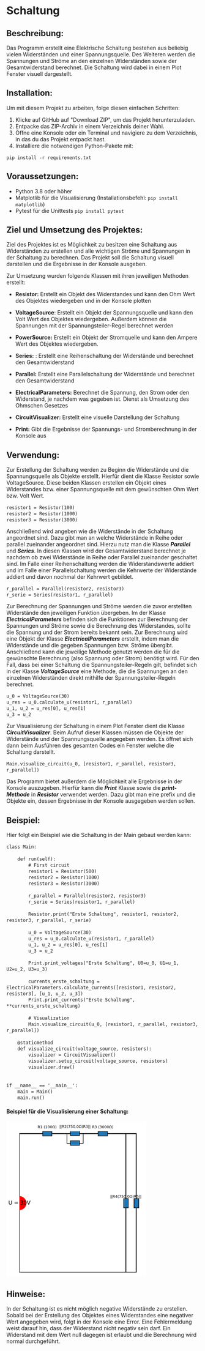 # Schaltung


## Beschreibung:

Das Programm erstellt eine Elektrische Schaltung bestehen aus beliebig vielen Widerständen und einer Spannungsquelle. Des Weiteren werden die Spannungen und Ströme an den einzelnen Widerständen sowie der Gesamtwiderstand berechnet. Die Schaltung wird dabei in einem Plot Fenster visuell dargestellt. 



## Installation:

Um mit diesem Projekt zu arbeiten, folge diesen einfachen Schritten:

1. Klicke auf GitHub auf "Download ZIP", um das Projekt herunterzuladen.
2. Entpacke das ZIP-Archiv in einem Verzeichnis deiner Wahl.
3. Öffne eine Konsole oder ein Terminal und navigiere zu dem Verzeichnis, in das du das Projekt entpackt hast.
4. Installiere die notwendigen Python-Pakete mit:

```
pip install -r requirements.txt
```

## Voraussetzungen:

- Python 3.8 oder höher
- Matplotlib für die Visualisierung (Installationsbefehl: `pip install matplotlib`)
- Pytest für die Unittests `pip install pytest`

## Ziel und Umsetzung des Projektes:

Ziel des Projektes ist es Möglichkeit zu besitzen eine Schaltung aus Widerständen zu erstellen und alle wichtigen Ströme und Spannungen in der Schaltung zu berechnen. Das Projekt soll die Schaltung visuell darstellen und die Ergebnisse in der Konsole ausgeben.

Zur Umsetzung wurden folgende Klassen mit ihren jeweiligen Methoden erstellt:

 - **Resistor:** Erstellt ein Objekt des Widerstandes und kann den Ohm Wert des Objektes wiedergeben und in der Konsole plotten
 
 - **VoltageSource**:  Erstellt ein Objekt der Spannungsquelle und kann den Volt Wert des Objektes wiedergeben. Außerdem können die Spannungen mit der Spannungsteiler-Regel berechnet werden
 
 - **PowerSource:** Erstellt ein Objekt der Stromquelle und kann den Ampere Wert des Objektes wiedergeben.
 
 - **Series:** : Erstellt eine Reihenschaltung der Widerstände und berechnet den Gesamtwiderstand
 - **Parallel:**  Erstellt eine Parallelschaltung der Widerstände und berechnet den Gesamtwiderstand
 
 - **ElectricalParameters:** Berechnet die Spannung, den Strom oder den Widerstand, je nachdem was gegeben ist. Dienst als Umsetzung des Ohmschen Gesetzes 
 
 - **CircuitVisualizer:** Erstellt eine visuelle Darstellung der Schaltung
 
 - **Print:** Gibt die Ergebnisse der Spannungs- und Stromberechnung in der Konsole aus



## Verwendung:

Zur Erstellung der Schaltung werden zu Beginn die Widerstände 
und die Spannungsquelle als Objekte erstellt. 
Hierfür dient die Klasse Resistor sowie VoltageSource. 
Diese beiden Klassen erstellen ein Objekt eines Widerstandes bzw. 
einer Spannungsquelle mit dem gewünschten Ohm Wert bzw. Volt Wert.
```
resistor1 = Resistor(100)
resistor2 = Resistor(1000)
resistor3 = Resistor(3000)
```
Anschließend wird angeben wie die Widerstände in der Schaltung angeordnet sind. Dazu gibt man an welche Widerstände in Reihe oder parallel zueinander angeordnet sind.  Hierzu nutz man die Klasse ***Parallel*** und ***Series***. In diesen Klassen wird der Gesamtwiderstand berechnet je nachdem ob zwei Widerstände in Reihe oder Parallel zueinander geschaltet sind. Im Falle einer Reihenschaltung werden die Widerstandswerte addiert und im Falle einer Parallelschaltung werden die Kehrwerte der Widerstände addiert und davon nochmal der Kehrwert gebildet. 
```
r_parallel = Parallel(resistor2, resistor3)
r_serie = Series(resistor1, r_parallel)
```
Zur Berechnung der Spannungen und Ströme werden die zuvor erstellten Widerstände den jeweiligen Funktion übergeben. Im der Klasse ***ElectricalParameters*** befinden sich die Funktionen zur Berechnung der Spannungen und Ströme sowie die Berechnung des Widerstandes, sollte die Spannung und der Strom bereits bekannt sein. Zur Berechnung wird eine Objekt der Klasse ***ElectricalParameters*** erstellt, indem man die Widerstände und die gegeben Spannungen bzw. Ströme übergibt. Anschließend kann die jeweilige Methode genutzt werden die für die gewünschte Berechnung (also Spannung oder Strom) benötigt wird. Für den Fall, dass bei einer Schaltung die Spannungsteiler-Regeln gilt, befindet sich in der Klasse ***VoltageSource*** eine Methode, die die Spannungen an den einzelnen Widerständen direkt mithilfe der Spannungsteiler-Regeln berechnet. 

```
u_0 = VoltageSource(30)
u_res = u_0.calculate_u(resistor1, r_parallel)
u_1, u_2 = u_res[0], u_res[1]
u_3 = u_2
```


Zur Visualisierung der Schaltung in einem Plot Fenster dient die Klasse 
***CircuitVisualizer***. Beim Aufruf dieser Klassen müssen die Objekte der Widerstände und der Spannungsquelle angegeben werden. Es öffnet sich dann beim Ausführen des gesamten Codes ein Fenster welche die Schaltung darstellt. 
```
Main.visualize_circuit(u_0, [resistor1, r_parallel, resistor3, r_parallel])
```

Das Programm bietet außerdem die Möglichkeit alle Ergebnisse in der Konsole auszugeben. Hierfür kann die ***Print*** Klasse sowie die ***print-Methode*** in ***Resistor***  verwendet werden. Dazu gibt man eine prefix und die Objekte ein, dessen Ergebnisse in der Konsole ausgegeben werden sollen.




## Beispiel:

Hier folgt ein Beispiel wie die Schaltung in der Main gebaut werden kann:
```
class Main:

    def run(self):
        # First circuit
        resistor1 = Resistor(500)
        resistor2 = Resistor(1000)
        resistor3 = Resistor(3000)

        r_parallel = Parallel(resistor2, resistor3)
        r_serie = Series(resistor1, r_parallel)

        Resistor.print("Erste Schaltung", resistor1, resistor2, resistor3, r_parallel, r_serie)

        u_0 = VoltageSource(30)
        u_res = u_0.calculate_u(resistor1, r_parallel)
        u_1, u_2 = u_res[0], u_res[1]
        u_3 = u_2

        Print.print_voltages("Erste Schaltung", U0=u_0, U1=u_1, U2=u_2, U3=u_3)

        currents_erste_schaltung = ElectricalParameters.calculate_currents([resistor1, resistor2, resistor3], [u_1, u_2, u_3])
        Print.print_currents("Erste Schaltung", **currents_erste_schaltung)

        # Visualization
        Main.visualize_circuit(u_0, [resistor1, r_parallel, resistor3, r_parallel])

    @staticmethod
    def visualize_circuit(voltage_source, resistors):
        visualizer = CircuitVisualizer()
        visualizer.setup_circuit(voltage_source, resistors)
        visualizer.draw()


if __name__ == '__main__':
    main = Main()
    main.run()
```
#### Beispiel für die Visualisierung einer Schaltung:
![img.png](img.png)

## Hinweise:

In der Schaltung ist es nicht möglich negative Widerstände zu erstellen. Sobald bei der Erstellung des Objektes eines Widerstandes eine negativer Wert angegeben wird, folgt in der Konsole eine Error. Eine Fehlermeldung weist darauf hin, dass der Widerstand nicht negativ sein darf. 
Ein Widerstand mit dem Wert null dagegen ist erlaubt und die Berechnung wird normal durchgeführt. 
